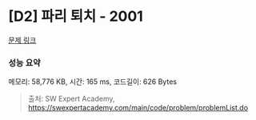 # [D2] 파리 퇴치 - 2001 

[문제 링크](https://swexpertacademy.com/main/code/problem/problemDetail.do?contestProbId=AV5PzOCKAigDFAUq) 

### 성능 요약

메모리: 58,776 KB, 시간: 165 ms, 코드길이: 626 Bytes



> 출처: SW Expert Academy, https://swexpertacademy.com/main/code/problem/problemList.do